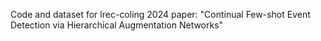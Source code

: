 Code and dataset for lrec-coling 2024 paper: "Continual Few-shot Event Detection via Hierarchical Augmentation Networks"
